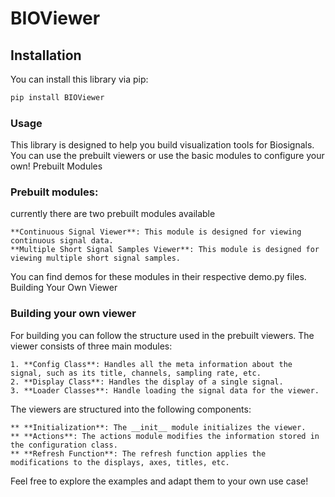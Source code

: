 # BIOViewer


## Installation
You can install this library via pip:

``` bash
pip install BIOViewer
```

### Usage

This library is designed to help you build visualization tools for Biosignals. You can use the prebuilt viewers or use the basic modules to configure your own!
Prebuilt Modules

### Prebuilt modules:
currently there are two prebuilt modules available

    **Continuous Signal Viewer**: This module is designed for viewing continuous signal data.
    **Multiple Short Signal Samples Viewer**: This module is designed for viewing multiple short signal samples.

You can find demos for these modules in their respective demo.py files.
Building Your Own Viewer

### Building your own viewer
For building you can follow the structure used in the prebuilt viewers. The viewer consists of three main modules:

    1. **Config Class**: Handles all the meta information about the signal, such as its title, channels, sampling rate, etc.
    2. **Display Class**: Handles the display of a single signal.
    3. **Loader Classes**: Handle loading the signal data for the viewer.

The viewers are structured into the following components:

    ** **Initialization**: The __init__ module initializes the viewer.
    ** **Actions**: The actions module modifies the information stored in the configuration class.
    ** **Refresh Function**: The refresh function applies the modifications to the displays, axes, titles, etc.

Feel free to explore the examples and adapt them to your own use case!
